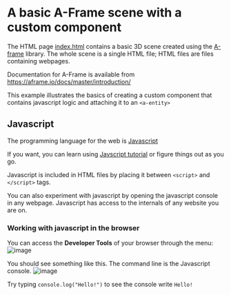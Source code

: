 # A basic A-Frame scene with a custom component

The HTML page [index.html](./index.html) contains a basic 3D scene created using the [A-frame](https://aframe.io/) library. The whole scene is a single HTML file; HTML files are files containing webpages. 

Documentation for A-Frame is available from https://aframe.io/docs/master/introduction/

This example illustrates the basics of creating a custom component that contains javascript logic and attaching it to an `<a-entity>`

## Javascript
The programming language for the web is [Javascript](https://en.wikipedia.org/wiki/JavaScript)

If you want, you can learn using [Javscript tutorial](https://www.w3schools.com/js/) or figure things out as you go. 

Javascript is included in HTML files by placing it between `<script>` and `</script>` tags. 

You can also experiment with javascript by opening the javascript console in any webpage. Javascript has access to the internals of any website you are on. 

### Working with javascript in the browser
You can access the **Developer Tools** of your browser through the menu:
![image](https://user-images.githubusercontent.com/7040974/219896741-07c69555-9581-4197-8020-e55bc3d18792.png)

You should see something like this. The command line is the Javascript console. 
![image](https://user-images.githubusercontent.com/7040974/219896921-f0887fc0-761a-4e16-8064-98675ba7900f.png)

Try typing ```console.log("Hello!")``` to see the console write ```Hello!```
